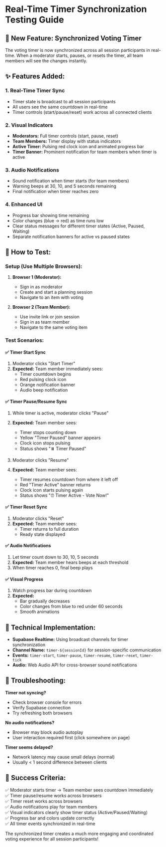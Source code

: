 # Real-Time Timer Synchronization Testing Guide

## 🎯 New Feature: Synchronized Voting Timer

The voting timer is now synchronized across all session participants in real-time. When a moderator starts, pauses, or resets the timer, all team members will see the changes instantly.

## ✨ Features Added:

### 1. **Real-Time Timer Sync**
- Timer state is broadcast to all session participants
- All users see the same countdown in real-time
- Timer controls (start/pause/reset) work across all connected clients

### 2. **Visual Indicators**
- **Moderators:** Full timer controls (start, pause, reset)
- **Team Members:** Timer display with status indicators
- **Active Timer:** Pulsing red clock icon and animated progress bar
- **Timer Banner:** Prominent notification for team members when timer is active

### 3. **Audio Notifications**
- Sound notification when timer starts (for team members)
- Warning beeps at 30, 10, and 5 seconds remaining
- Final notification when timer reaches zero

### 4. **Enhanced UI**
- Progress bar showing time remaining
- Color changes (blue → red) as time runs low
- Clear status messages for different timer states (Active, Paused, Waiting)
- Separate notification banners for active vs paused states

## 🧪 How to Test:

### Setup (Use Multiple Browsers):
1. **Browser 1 (Moderator):**
   - Sign in as moderator
   - Create and start a planning session
   - Navigate to an item with voting

2. **Browser 2 (Team Member):**
   - Use invite link or join session
   - Sign in as team member
   - Navigate to the same voting item

### Test Scenarios:

#### ✅ **Timer Start Sync**
1. Moderator clicks "Start Timer"
2. **Expected:** Team member immediately sees:
   - Timer countdown begins
   - Red pulsing clock icon
   - Orange notification banner
   - Audio beep notification

#### ✅ **Timer Pause/Resume Sync**
1. While timer is active, moderator clicks "Pause"
2. **Expected:** Team member sees:
   - Timer stops counting down
   - Yellow "Timer Paused" banner appears
   - Clock icon stops pulsing
   - Status shows "⏸️ Timer Paused"

3. Moderator clicks "Resume"
4. **Expected:** Team member sees:
   - Timer resumes countdown from where it left off
   - Red "Timer Active" banner returns
   - Clock icon starts pulsing again
   - Status shows "⏰ Timer Active - Vote Now!"

#### ✅ **Timer Reset Sync**
1. Moderator clicks "Reset" 
2. **Expected:** Team member sees:
   - Timer returns to full duration
   - Ready state displayed

#### ✅ **Audio Notifications**
1. Let timer count down to 30, 10, 5 seconds
2. **Expected:** Team member hears beeps at each threshold
3. When timer reaches 0, final beep plays

#### ✅ **Visual Progress**
1. Watch progress bar during countdown
2. **Expected:** 
   - Bar gradually decreases
   - Color changes from blue to red under 60 seconds
   - Smooth animations

## 🔧 Technical Implementation:

- **Supabase Realtime:** Using broadcast channels for timer synchronization
- **Channel Name:** `timer-${sessionId}` for session-specific communication
- **Events:** `timer-start`, `timer-pause`, `timer-resume`, `timer-reset`, `timer-tick`
- **Audio:** Web Audio API for cross-browser sound notifications

## 🐛 Troubleshooting:

**Timer not syncing?**
- Check browser console for errors
- Verify Supabase connection
- Try refreshing both browsers

**No audio notifications?**
- Browser may block audio autoplay
- User interaction required first (click somewhere on page)

**Timer seems delayed?**
- Network latency may cause small delays (normal)
- Usually < 1 second difference between clients

## 🎯 Success Criteria:

✅ Moderator starts timer → Team member sees countdown immediately  
✅ Timer pause/resume works across browsers  
✅ Timer reset works across browsers  
✅ Audio notifications play for team members  
✅ Visual indicators clearly show timer status (Active/Paused/Waiting)  
✅ Progress bar and colors update correctly  
✅ All timer events synchronized in real-time

The synchronized timer creates a much more engaging and coordinated voting experience for all session participants!
